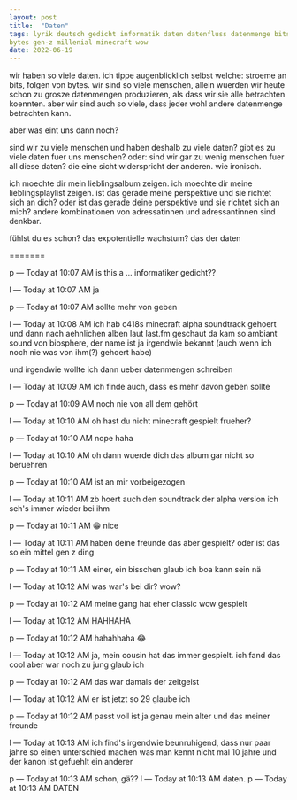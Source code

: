 ```yaml
---
layout: post
title:  "Daten"
tags: lyrik deutsch gedicht informatik daten datenfluss datenmenge bits 
bytes gen-z millenial minecraft wow
date: 2022-06-19
---
```


wir haben so viele daten. ich tippe augenblicklich selbst welche: stroeme 
an bits, folgen von bytes.
wir sind so viele menschen, allein wuerden wir heute schon zu grosze 
datenmengen produzieren, als dass wir sie alle betrachten koennten. aber 
wir sind auch so viele, dass jeder wohl andere datenmenge betrachten kann. 

aber was eint uns dann noch?

sind wir zu viele menschen und haben deshalb zu viele daten? 
gibt es zu viele daten fuer uns menschen?
oder:
sind wir gar zu wenig menschen fuer all diese daten?
die eine sicht widerspricht der anderen. wie ironisch. 

ich moechte dir mein lieblingsalbum zeigen.
ich moechte dir meine lieblingsplaylist zeigen.
ist das gerade meine perspektive und sie richtet sich an dich?
oder 
ist das gerade deine perspektive und sie richtet sich an mich?
andere kombinationen von adressatinnen und adressantinnen sind denkbar.

fühlst du es schon?
das expotentielle wachstum?
das der daten


=======

p — Today at 10:07 AM
is this a ... informatiker gedicht??

l — Today at 10:07 AM
ja

p — Today at 10:07 AM
sollte mehr von geben

l — Today at 10:08 AM
ich hab c418s minecraft alpha soundtrack gehoert
und dann nach aehnlichen alben laut last.fm geschaut
da kam so ambiant sound von biosphere, der name ist ja irgendwie bekannt 
(auch wenn ich noch nie was von ihm(?) gehoert habe)

und irgendwie wollte ich dann ueber datenmengen schreiben

l — Today at 10:09 AM
ich finde auch, dass es mehr davon geben sollte

p — Today at 10:09 AM
noch nie von all dem gehört

l — Today at 10:10 AM
oh hast du nicht minecraft gespielt frueher?

p — Today at 10:10 AM
nope
haha

l — Today at 10:10 AM
oh
dann wuerde dich das album gar nicht so beruehren

p — Today at 10:10 AM
ist an mir vorbeigezogen

l — Today at 10:11 AM
<name eines weiteren kommilitonen> zb hoert auch den soundtrack der alpha 
version
ich seh's immer wieder bei ihm

p — Today at 10:11 AM
😁
nice

l — Today at 10:11 AM
haben deine freunde das aber gespielt?
oder ist das so ein mittel gen z ding

p — Today at 10:11 AM
einer, ein bisschen glaub ich
boa kann sein nä

l — Today at 10:12 AM
was war's bei dir? wow?

p — Today at 10:12 AM
meine gang hat eher classic wow gespielt

l — Today at 10:12 AM
HAHHAHA

p — Today at 10:12 AM
hahahhaha
😂

l — Today at 10:12 AM
ja, mein cousin hat das immer gespielt. ich fand das cool aber war noch zu 
jung glaub ich

p — Today at 10:12 AM
das war damals der zeitgeist

l — Today at 10:12 AM
er ist jetzt so 29 glaube ich

p — Today at 10:12 AM
passt voll ist ja genau mein alter
und das meiner freunde 

l — Today at 10:13 AM
ich find's irgendwie beunruhigend, dass nur paar jahre so einen 
unterschied machen
was man kennt
nicht mal 10 jahre und der kanon ist gefuehlt ein anderer

p — Today at 10:13 AM
schon, gä??
l — Today at 10:13 AM
daten.
p — Today at 10:13 AM
DATEN
